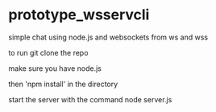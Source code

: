 # prototype_wsservcli
simple chat using node.js and websockets from ws and wss 

to run git clone the repo

make sure you have node.js

then 'npm install' in the directory

start the server with the command node server.js

